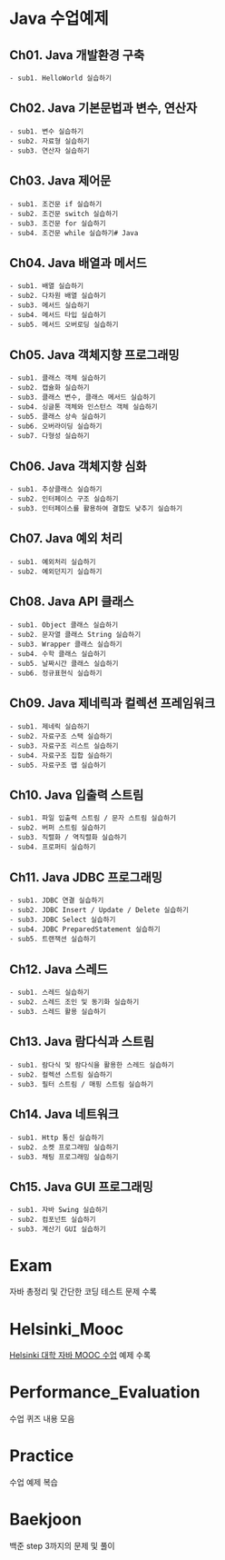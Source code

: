 # Java 수업예제

## Ch01. Java  개발환경 구축
	- sub1. HelloWorld 실습하기
	
## Ch02. Java 기본문법과 변수, 연산자
	- sub1. 변수 실습하기
	- sub2. 자료형 실습하기
	- sub3. 연산자 실습하기
	
## Ch03. Java 제어문
	- sub1. 조건문 if 실습하기
	- sub2. 조건문 switch 실습하기
	- sub3. 조건문 for 실습하기
	- sub4. 조건문 while 실습하기# Java
	
## Ch04. Java 배열과 메서드
	- sub1. 배열 실습하기
	- sub2. 다차원 배열 실습하기
	- sub3. 메서드 실습하기
	- sub4. 메서드 타입 실습하기
	- sub5. 메서드 오버로딩 실습하기

## Ch05. Java 객체지향 프로그래밍
	- sub1. 클래스 객체 실습하기
	- sub2. 캡슐화 실습하기
	- sub3. 클래스 변수, 클래스 메서드 실습하기
	- sub4. 싱글톤 객체와 인스턴스 객체 실습하기
	- sub5. 클래스 상속 실습하기
	- sub6. 오버라이딩 실습하기
	- sub7. 다형성 실습하기

## Ch06. Java 객체지향 심화
	- sub1. 추상클래스 실습하기
	- sub2. 인터페이스 구조 실습하기
	- sub3. 인터페이스를 활용하여 결합도 낮추기 실습하기
	
## Ch07. Java 예외 처리
	- sub1. 예외처리 실습하기
	- sub2. 예외던지기 실습하기

## Ch08. Java API 클래스
	- sub1. Object 클래스 실습하기
	- sub2. 문자열 클래스 String 실습하기
	- sub3. Wrapper 클래스 실습하기
	- sub4. 수학 클래스 실습하기
	- sub5. 날짜시간 클래스 실습하기
	- sub6. 정규표현식 실습하기
	
## Ch09. Java 제네릭과 컬렉션 프레임워크
	- sub1. 제네릭 실습하기
	- sub2. 자료구조 스택 실습하기
	- sub3. 자료구조 리스트 실습하기
	- sub4. 자료구조 집합 실습하기
	- sub5. 자료구조 맵 실습하기

## Ch10. Java 입출력 스트림
	- sub1. 파일 입출력 스트림 / 문자 스트림 실습하기
	- sub2. 버퍼 스트림 실습하기
	- sub3. 직렬화 / 역직렬화 실습하기
	- sub4. 프로퍼티 실습하기

## Ch11. Java JDBC 프로그래밍
	- sub1. JDBC 연결 실습하기
	- sub2. JDBC Insert / Update / Delete 실습하기
	- sub3. JDBC Select 실습하기
	- sub4. JDBC PreparedStatement 실습하기
	- sub5. 트랜잭션 실습하기

## Ch12. Java 스레드
	- sub1. 스레드 실습하기
	- sub2. 스레드 조인 및 동기화 실습하기
	- sub3. 스레드 활용 실습하기

## Ch13. Java 람다식과 스트림
	- sub1. 람다식 및 람다식을 활용한 스레드 실습하기
	- sub2. 컬렉션 스트림 실습하기
	- sub3. 필터 스트림 / 매핑 스트림 실습하기

## Ch14. Java 네트워크
	- sub1. Http 통신 실습하기
	- sub2. 소켓 프로그래밍 실습하기
	- sub3. 채팅 프로그래밍 실습하기

## Ch15. Java GUI 프로그래밍
	- sub1. 자바 Swing 실습하기
	- sub2. 컴포넌트 실습하기
	- sub3. 계산기 GUI 실습하기

# Exam
자바 총정리 및 간단한 코딩 테스트 문제 수록

# Helsinki_Mooc
[Helsinki 대학 자바 MOOC 수업](https://java-programming.mooc.fi/) 예제 수록

# Performance_Evaluation
수업 퀴즈 내용 모음

# Practice
수업 예제 복습

# Baekjoon
백준 step 3까지의 문제 및 풀이 

